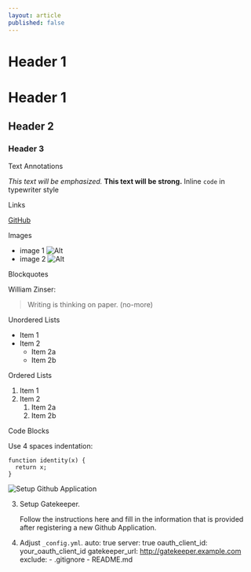 ```yaml
---
layout: article
published: false
---
```


# Header 1
# Header 1
## Header 2
### Header 3

Text Annotations

*This text will be emphasized.*
**This text will be strong.**
Inline `code` in typewriter style

Links

[GitHub](http://github.com)

Images

 * image 1 ![Alt](http://management.fela.ch/fileadmin/Fela/Products/producticons_switchpanel.png)
 * image 2 ![Alt](http://management.fela.ch/fileadmin/Fela/Products/producticons_switchpanel.png)

Blockquotes

William Zinser:

> Writing is thinking on paper. (no-more)

Unordered Lists

* Item 1
* Item 2
  * Item 2a
  * Item 2b

Ordered Lists

1. Item 1
1. Item 2
   1. Item 2a
   1. Item 2b
   
Code Blocks

Use 4 spaces indentation:

    function identity(x) {
      return x;
    }
    
    
   ![Setup Github Application](http://f.cl.ly/items/011W1c0D2N1I0B3m0731/Screen%20Shot%202012-05-31%20at%203.33.15%20PM.png)

3. Setup Gatekeeper.

   Follow the instructions here and fill in the information that is provided after registering a new Github Application.

4. Adjust `_config.yml`.
		auto: true
        server: true
       	oauth_client_id: your_oauth_client_id
       	gatekeeper_url: http://gatekeeper.example.com
       	exclude:
       - .gitignore
       - README.md
